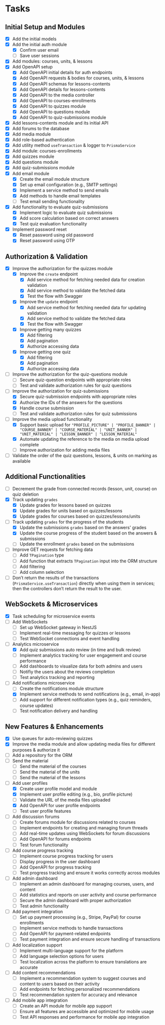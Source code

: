 # Tasks

## Initial Setup and Modules
- [x] Add the initial models
- [x] Add the initial auth module
  - [x] Confirm user email
  - [ ] Save user sessions
- [x] Add modules: courses, units, & lessons
- [x] Add OpenAPI setup
  - [x] Add OpenAPI initial details for auth endpoints
  - [x] Add OpenAPI requests & bodies for courses, units, & lessons
  - [x] Add OpenAPI schemas for lessons-contents
  - [x] Add OpenAPI details for lessons-contents
  - [x] Add OpenAPI to the media controller
  - [x] Add OpenAPI to courses-enrollments
  - [x] Add OpenAPI to quizzes module
  - [x] Add OpenAPI to questions module
  - [x] Add OpenAPI to quiz-submissions module
- [x] Add lessons-contents module and its initial API
- [x] Add forums to the database
- [x] Add media module
- [x] Add role-based authentication
- [x] Add utility method `useTransaction` & logger to `PrismaService`
- [x] Add module: courses-enrollments
- [x] Add quizzes module
- [x] Add questions module
- [x] Add quiz-submissions module
- [x] Add email module
  - [x] Create the email module structure
  - [x] Set up email configuration (e.g., SMTP settings)
  - [x] Implement a service method to send emails
  - [x] Add methods to handle email templates
  - [ ] Test email sending functionality
- [x] Add functionality to evaluate quiz-submissions
  - [x] Implement logic to evaluate quiz submissions
  - [x] Add score calculation based on correct answers
  - [x] Test quiz evaluation functionality
- [x] Implement password reset
  - [x] Reset password using old password
  - [x] Reset password using OTP

## Authorization & Validation
- [x] Improve the authorization for the quizzes module
  - [x] Improve the `create` endpoint
    - [x] Add service method for fetching needed data for creation validation
    - [x] Add service method to validate the fetched data
    - [x] Test the flow with Swagger
  - [x] Improve the `update` endpoint
    - [x] Add service method for fetching needed data for updating validation
    - [x] Add service method to validate the fetched data
    - [x] Test the flow with Swagger
  - [x] Improve getting many quizzes
    - [x] Add filtering
    - [x] Add pagination
    - [x] Authorize accessing data
  - [x] Improve getting one quiz
    - [x] Add filtering
    - [x] Add pagination
    - [x] Authorize accessing data
- [ ] Improve the authorization for the quiz-questions module
  - [ ] Secure quiz-question endpoints with appropriate roles
  - [ ] Test and validate authorization rules for quiz questions
- [ ] Improve the authorization for quiz-submissions
  - [x] Secure quiz-submission endpoints with appropriate roles
  - [x] Authorize the IDs of the answers for the questions
  - [x] Handle course submission
  - [ ] Test and validate authorization rules for quiz submissions
- [ ] Improve the media upload functionality
  - [x] Support basic upload for `"PROFILE_PICTURE" | "PROFILE_BANNER" | "COURSE_BANNER" | "COURSE_MATERIAL" | "UNIT_BANNER" | "UNIT_MATERIAL" | "LESSON_BANNER" | "LESSON_MATERIAL"`
  - [x] Automate updating the reference to the media on media upload complete
  - [ ] Improve authorization for adding media files
- [ ] Validate the order of the quiz questions, lessons, & units on marking as available

## Additional Functionalities
- [ ] Decrement the grade from connected records (lesson, unit, course) on quiz deletion
- [x] Track updating `grades`
  - [x] Update grades for lessons based on quizzes
  - [x] Update grades for units based on quizzes/lessons
  - [x] Update grades for courses based on quizzes/lessons/units
- [ ] Track updating `grades` for the progress of the students
  - [x] Update the submissions `grades` based on the answers' grades
  - [x] Update the course progress of the student based on the answers & submissions
  - [ ] Update the enrollment `grades` based on the submissions
- [ ] Improve GET requests for fetching data
  - [ ] Add `TPagination` type
  - [ ] Add function that extracts `TPagination` input into the ORM structure
  - [ ] Add filtering
  - [ ] Add column selection
- [ ] Don’t return the results of the transactions (`PrismaService.useTransaction`) directly when using them in services; then the controllers don’t return the result to the user.

## WebSockets & Microservices
- [x] Task scheduling for microservice events
- [ ] Add WebSockets
  - [ ] Set up WebSocket gateway in NestJS
  - [ ] Implement real-time messaging for quizzes or lessons
  - [ ] Test WebSocket connections and event handling
- [ ] Analytics microservice
  - [x] Add quiz submissions auto review (in time and bulk review)
  - [ ] Implement analytics tracking for user engagement and course performance
  - [ ] Add dashboards to visualize data for both admins and users
  - [ ] Notifiy the users about the reviews completion
  - [ ] Test analytics tracking and reporting

- [ ] Add notifications microservice
  - [ ] Create the notifications module structure
  - [x] Implement service methods to send notifications (e.g., email, in-app)
  - [ ] Add support for different notification types (e.g., quiz reminders, course updates)
  - [ ] Test notification delivery and handling

## New Features & Enhancements
- [x] Use queues for auto-reviewing quizzes
- [x] Improve the media module and allow updating media files for different purposes & authorize it
- [ ] Add a repository for the ORM
- [ ] Send the material
  - [ ] Send the material of the courses
  - [ ] Send the material of the units
  - [ ] Send the material of the lessons
- [ ] Add user profiles
  - [x] Create user profile model and module
  - [x] Implement user profile editing (e.g., bio, profile picture)
  - [ ] Validate the URL of the media files uploaded
  - [x] Add OpenAPI for user profile endpoints
  - [ ] Test user profile features
- [ ] Add discussion forums
  - [ ] Create forums module for discussions related to courses
  - [ ] Implement endpoints for creating and managing forum threads
  - [ ] Add real-time updates using WebSockets for forum discussions
  - [ ] Add OpenAPI for forums endpoints
  - [ ] Test forum functionality
- [ ] Add course progress tracking
  - [ ] Implement course progress tracking for users
  - [ ] Display progress in the user dashboard
  - [ ] Add OpenAPI for progress tracking
  - [ ] Test progress tracking and ensure it works correctly across modules
- [ ] Add admin dashboard
  - [ ] Implement an admin dashboard for managing courses, users, and content
  - [ ] Add statistics and reports on user activity and course performance
  - [ ] Secure the admin dashboard with proper authorization
  - [ ] Test admin functionality
- [ ] Add payment integration
  - [ ] Set up payment processing (e.g., Stripe, PayPal) for course enrollments
  - [ ] Implement service methods to handle transactions
  - [ ] Add OpenAPI for payment-related endpoints
  - [ ] Test payment integration and ensure secure handling of transactions
- [ ] Add localization support
  - [ ] Implement multi-language support for the platform
  - [ ] Add language selection options for users
  - [ ] Test localization across the platform to ensure translations are accurate
- [ ] Add content recommendations
  - [ ] Implement a recommendation system to suggest courses and content to users based on their activity
  - [ ] Add endpoints for fetching personalized recommendations
  - [ ] Test recommendation system for accuracy and relevance
- [ ] Add mobile app integration
  - [ ] Create an API module for mobile app support
  - [ ] Ensure all features are accessible and optimized for mobile usage
  - [ ] Test API responses and performance for mobile app integration
